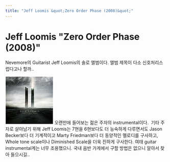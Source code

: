 ```yaml
---
title: "Jeff Loomis &quot;Zero Order Phase (2008)&quot;"
---
```

# Jeff Loomis &quot;Zero Order Phase (2008)&quot;

Nevemore의 Guitarist Jeff Loomis의 솔로 앨범이다.
앨범 제목이 다소 신호처리스럽다고나 할까..

![image](/assets/images/6006ba8163a762df8438a051c3d9020f.jpg)
오랜만에 들어보는 젊은 주자의 instrumental이다. 
기타 주자로 살아남기 위해 Jeff Loomis는 7현을 6현보다도 더 능숙하게 다루면서도
Jason Becker보다 더 기계적이고 Marty Friedman보다 더 동양적인 멜로디를 구사하고,
Whole tone scale이나 Diminished Scale을 더욱 진하게 구사한다.
여태 guitar instrumental계는 너무 조용했으니.
국내 음반 가게에서 구할 방법은 없으니 알아서 찾아 들으시길..


